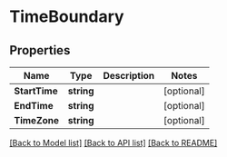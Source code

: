 # TimeBoundary

## Properties

Name | Type | Description | Notes
------------ | ------------- | ------------- | -------------
**StartTime** | **string** |  | [optional] 
**EndTime** | **string** |  | [optional] 
**TimeZone** | **string** |  | [optional] 

[[Back to Model list]](../README.md#documentation-for-models) [[Back to API list]](../README.md#documentation-for-api-endpoints) [[Back to README]](../README.md)


